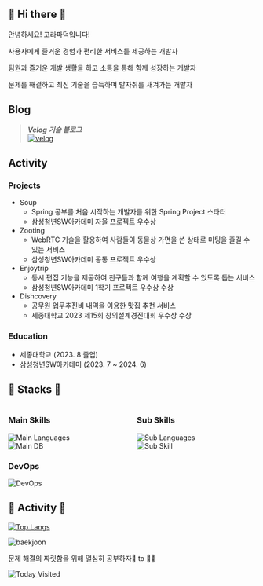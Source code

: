 ## 🐣 Hi there 🐣

안녕하세요! 고라파덕입니다!

사용자에게 즐거운 경험과 편리한 서비스를 제공하는 개발자

팀원과 즐거운 개발 생활을 하고 소통을 통해 함께 성장하는 개발자

문제를 해결하고 최신 기술을 습득하며 발자취를 새겨가는 개발자

## Blog

> **_Velog 기술 블로그_**<br>[![velog](https://img.shields.io/badge/velog-20C997?style=flat-square&logo=velog&logoColor=white)](https://velog.io/@duckbill)

## Activity

### Projects

- Soup
  - Spring 공부를 처음 시작하는 개발자를 위한 Spring Project 스타터
  - 삼성청년SW아카데미 자율 프로젝트 우수상
- Zooting
  - WebRTC 기술을 활용하여 사람들이 동물상 가면을 쓴 상태로 미팅을 즐길 수 있는 서비스
  - 삼성청년SW아카데미 공통 프로젝트 우수상
- Enjoytrip
  - 동시 편집 기능을 제공하여 친구들과 함께 여행을 계획할 수 있도록 돕는 서비스
  - 삼성청년SW아카데미 1학기 프로젝트 우수상 수상
- Dishcovery
  - 공무원 업무추진비 내역을 이용한 맛집 추천 서비스
  - 세종대학교 2023 제15회 창의설계경진대회 우수상 수상

### Education

- 세종대학교 (2023. 8 졸업)
- 삼성청년SW아카데미 (2023. 7 ~ 2024. 6)

## 🐥 Stacks 🐥

<div style="display: flex; justify-content: space-between;">
  <div style="flex: 1; padding-right: 10px;">
    <h3>Main Skills</h3>
    <img src="https://skillicons.dev/icons?i=java,py,spring&theme=light" alt="Main Languages">
    <br>
    <img src="https://skillicons.dev/icons?i=mysql,mongodb,redis&theme=light" alt="Main DB">
  </div>
  <div style="flex: 1; padding-left: 10px;">
    <h3>Sub Skills</h3>
    <img src="https://skillicons.dev/icons?i=c,cs,dart,js,flutter,vue&theme=light&perline=4" alt="Sub Languages">
    <br>
    <img src="https://skillicons.dev/icons?i=kafka&theme=light" alt="Sub Skill">
  </div>
</div>
<div>
  <h3>DevOps</h3>
  <img src="https://skillicons.dev/icons?i=aws,docker,ubuntu,githubactions,gitlab,prometheus,grafana&theme=light&perline=4" alt="DevOps">
</div>

## 🐥 Activity 🐥

[![Top Langs](https://github-readme-stats-sigma-seven.vercel.app/api/top-langs/?username=duckbill413&layout=compact&theme=swift&langs_count=8&hide=jupyter%20notebook,css,html)](https://github.com/duckbill413/duckbill413)

![baekjoon](http://mazassumnida.wtf/api/v2/generate_badge?boj=uhyeon7399)

문제 해결의 짜릿함을 위해 열심히 공부하자🐤 to 🐔🎈

![Today_Visited](https://hits.seeyoufarm.com/api/count/incr/badge.svg?url=https%3A%2F%2Fgithub.com%2FduckbillLvr&count_bg=%2379C83D&title_bg=%23555555&icon=&icon_color=%23E7E7E7&title=hits&edge_flat=false)

